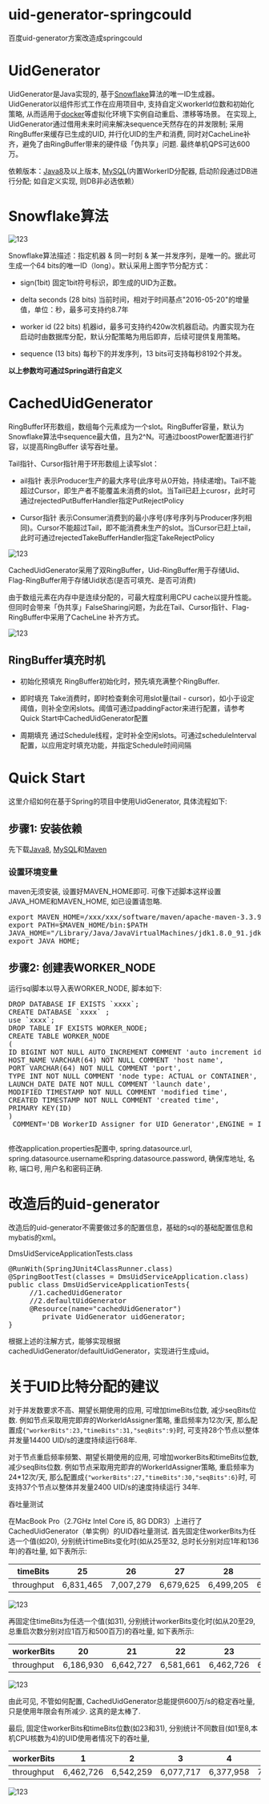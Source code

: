 # uid-generator-springcould
百度uid-generator方案改造成springcould
                                                                                                                                                              
# UidGenerator
UidGenerator是Java实现的, 基于[Snowflake](https://github.com/twitter/snowflake)算法的唯一ID生成器。UidGenerator以组件形式工作在应用项目中, 
支持自定义workerId位数和初始化策略, 从而适用于[docker](https://www.docker.com/)等虚拟化环境下实例自动重启、漂移等场景。 
在实现上, UidGenerator通过借用未来时间来解决sequence天然存在的并发限制; 采用RingBuffer来缓存已生成的UID, 并行化UID的生产和消费, 
同时对CacheLine补齐，避免了由RingBuffer带来的硬件级「伪共享」问题. 最终单机QPS可达600万。

依赖版本：[Java8](http://www.oracle.com/technetwork/java/javase/downloads/jdk8-downloads-2133151.html)及以上版本, [MySQL](https://dev.mysql.com/downloads/mysql/)(内置WorkerID分配器, 启动阶段通过DB进行分配; 如自定义实现, 则DB非必选依赖）

# Snowflake算法
![123](https://raw.githubusercontent.com/baidu/uid-generator/master/doc/snowflake.png) 

Snowflake算法描述：指定机器 & 同一时刻 & 某一并发序列，是唯一的。据此可生成一个64 bits的唯一ID（long）。默认采用上图字节分配方式：

*  sign(1bit)
固定1bit符号标识，即生成的UID为正数。

*  delta seconds (28 bits)
当前时间，相对于时间基点"2016-05-20"的增量值，单位：秒，最多可支持约8.7年

*  worker id (22 bits)
机器id，最多可支持约420w次机器启动。内置实现为在启动时由数据库分配，默认分配策略为用后即弃，后续可提供复用策略。

*  sequence (13 bits)
每秒下的并发序列，13 bits可支持每秒8192个并发。

<strong>以上参数均可通过Spring进行自定义</strong>

# CachedUidGenerator
RingBuffer环形数组，数组每个元素成为一个slot。RingBuffer容量，默认为Snowflake算法中sequence最大值，且为2^N。可通过boostPower配置进行扩容，以提高RingBuffer 读写吞吐量。

Tail指针、Cursor指针用于环形数组上读写slot：

*  ail指针
表示Producer生产的最大序号(此序号从0开始，持续递增)。Tail不能超过Cursor，即生产者不能覆盖未消费的slot。当Tail已赶上curosr，此时可通过rejectedPutBufferHandler指定PutRejectPolicy

*  Cursor指针
表示Consumer消费到的最小序号(序号序列与Producer序列相同)。Cursor不能超过Tail，即不能消费未生产的slot。当Cursor已赶上tail，此时可通过rejectedTakeBufferHandler指定TakeRejectPolicy

![123](https://raw.githubusercontent.com/baidu/uid-generator/master/doc/ringbuffer.png) 

CachedUidGenerator采用了双RingBuffer，Uid-RingBuffer用于存储Uid、Flag-RingBuffer用于存储Uid状态(是否可填充、是否可消费)

由于数组元素在内存中是连续分配的，可最大程度利用CPU cache以提升性能。但同时会带来「伪共享」FalseSharing问题，为此在Tail、Cursor指针、Flag-RingBuffer中采用了CacheLine 补齐方式。

![123](https://raw.githubusercontent.com/baidu/uid-generator/master/doc/cacheline_padding.png) 

## RingBuffer填充时机

*  初始化预填充
RingBuffer初始化时，预先填充满整个RingBuffer.

*  即时填充
Take消费时，即时检查剩余可用slot量(tail - cursor)，如小于设定阈值，则补全空闲slots。阈值可通过paddingFactor来进行配置，请参考Quick Start中CachedUidGenerator配置

*  周期填充
通过Schedule线程，定时补全空闲slots。可通过scheduleInterval配置，以应用定时填充功能，并指定Schedule时间间隔

# Quick Start
这里介绍如何在基于Spring的项目中使用UidGenerator, 具体流程如下:

## 步骤1: 安装依赖

先下载[Java8](http://www.oracle.com/technetwork/java/javase/downloads/jdk8-downloads-2133151.html), [MySQL](https://dev.mysql.com/downloads/mysql/)和[Maven](https://maven.apache.org/download.cgi)

### 设置环境变量

maven无须安装, 设置好MAVEN_HOME即可. 可像下述脚本这样设置JAVA_HOME和MAVEN_HOME, 如已设置请忽略.

<pre>
export MAVEN_HOME=/xxx/xxx/software/maven/apache-maven-3.3.9
export PATH=$MAVEN_HOME/bin:$PATH
JAVA_HOME="/Library/Java/JavaVirtualMachines/jdk1.8.0_91.jdk/Contents/Home";
export JAVA_HOME;
</pre>

## 步骤2: 创建表WORKER_NODE

运行sql脚本以导入表WORKER_NODE, 脚本如下:

<pre>
DROP DATABASE IF EXISTS `xxxx`;
CREATE DATABASE `xxxx` ;
use `xxxx`;
DROP TABLE IF EXISTS WORKER_NODE;
CREATE TABLE WORKER_NODE
(
ID BIGINT NOT NULL AUTO_INCREMENT COMMENT 'auto increment id',
HOST_NAME VARCHAR(64) NOT NULL COMMENT 'host name',
PORT VARCHAR(64) NOT NULL COMMENT 'port',
TYPE INT NOT NULL COMMENT 'node type: ACTUAL or CONTAINER',
LAUNCH_DATE DATE NOT NULL COMMENT 'launch date',
MODIFIED TIMESTAMP NOT NULL COMMENT 'modified time',
CREATED TIMESTAMP NOT NULL COMMENT 'created time',
PRIMARY KEY(ID)
)
 COMMENT='DB WorkerID Assigner for UID Generator',ENGINE = INNODB;
 </pre>
 
 修改application.properties配置中, spring.datasource.url, spring.datasource.username和spring.datasource.password, 确保库地址, 名称, 端口号, 用户名和密码正确.
 
 # 改造后的uid-generator 
 改造后的uid-generator不需要做过多的配置信息，基础的sql的基础配置信息和mybatis的xml。

DmsUidServiceApplicationTests.class
<pre>
@RunWith(SpringJUnit4ClassRunner.class)
@SpringBootTest(classes = DmsUidServiceApplication.class)
public class DmsUidServiceApplicationTests{
     //1.cachedUidGenerator
     //2.defaultUidGenerator
     @Resource(name="cachedUidGenerator")
	    private UidGenerator uidGenerator;
}
</pre>

根据上述的注解方式，能够实现根据cachedUidGenerator/defaultUidGenerator，实现进行生成uid。
 
 # 关于UID比特分配的建议

对于并发数要求不高、期望长期使用的应用, 可增加timeBits位数, 减少seqBits位数. 例如节点采取用完即弃的WorkerIdAssigner策略, 重启频率为12次/天, 那么配置成<code>{"workerBits":23,"timeBits":31,"seqBits":9}</code>时, 可支持28个节点以整体并发量14400 UID/s的速度持续运行68年.

对于节点重启频率频繁、期望长期使用的应用, 可增加workerBits和timeBits位数, 减少seqBits位数. 例如节点采取用完即弃的WorkerIdAssigner策略, 重启频率为24*12次/天, 那么配置成<code>{"workerBits":27,"timeBits":30,"seqBits":6}</code>时, 可支持37个节点以整体并发量2400 UID/s的速度持续运行 34年.

吞吐量测试

在MacBook Pro（2.7GHz Intel Core i5, 8G DDR3）上进行了CachedUidGenerator（单实例）的UID吞吐量测试. 
首先固定住workerBits为任选一个值(如20), 分别统计timeBits变化时(如从25至32, 总时长分别对应1年和136年)的吞吐量, 如下表所示:

|   timeBits   |      25      |      26      |       27      |       28      |       29      | 30 | 31 | 32 |
| ------------ |:------------:|:------------:|:-------------:|:-------------:|:-------------:|:-------------:|:-------------:|:-------------:|
|  throughput  |   6,831,465  |   7,007,279  |   6,679,625   |   6,499,205   |   6,534,971   |	7,617,440 |	6,186,930 |	6,364,997 |
![123](https://raw.githubusercontent.com/baidu/uid-generator/master/doc/throughput1.png)

再固定住timeBits为任选一个值(如31), 分别统计workerBits变化时(如从20至29, 总重启次数分别对应1百万和500百万)的吞吐量, 如下表所示:

|   workerBits   |      20      |      21      |       22      |       23      |       24      | 25 | 26 | 27 |
| ------------ |:------------:|:------------:|:-------------:|:-------------:|:-------------:|:-------------:|:-------------:|:-------------:|
|  throughput  |   6,186,930  |   6,642,727  |   6,581,661   |   6,462,726   |   6,774,609   |	6,414,906 |	6,806,266 |	6,223,617 |
![123](https://raw.githubusercontent.com/baidu/uid-generator/master/doc/throughput2.png)

由此可见, 不管如何配置, CachedUidGenerator总能提供600万/s的稳定吞吐量, 只是使用年限会有所减少. 这真的是太棒了.

最后, 固定住workerBits和timeBits位数(如23和31), 分别统计不同数目(如1至8,本机CPU核数为4)的UID使用者情况下的吞吐量,

|   workerBits   |      1      |      2      |       3      |       4      |       5      | 6 | 7 | 8 |
| ------------ |:------------:|:------------:|:-------------:|:-------------:|:-------------:|:-------------:|:-------------:|:-------------:|
|  throughput  |   6,462,726  |   6,542,259  |   6,077,717   |   6,377,958  |   7,002,410   |	6,599,113 |	7,360,934 |	6,490,969 |

![123](https://raw.githubusercontent.com/baidu/uid-generator/master/doc/throughput3.png)
